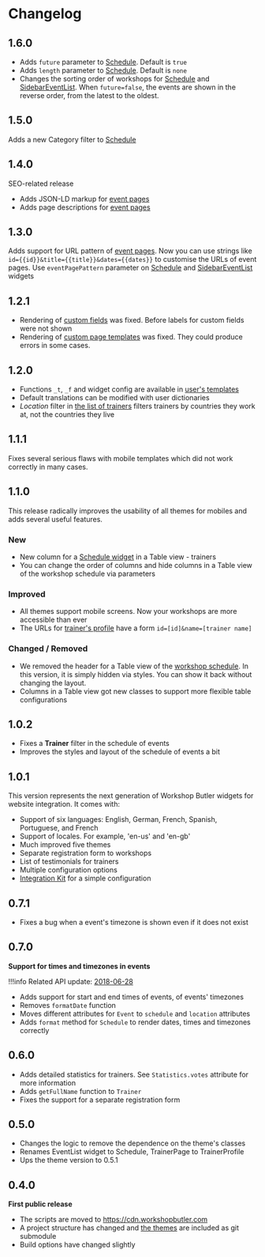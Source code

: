 # Changelog

## 1.6.0
* Adds `future` parameter to [Schedule](widgets/schedule.md). Default is `true`
* Adds `length` parameter to [Schedule](widgets/schedule.md). Default is `none`
* Changes the sorting order of workshops for [Schedule](widgets/schedule.md) and [SidebarEventList](widgets/sidebar-event-list.md). 
When `future=false`, the events are shown in the reverse order, from the latest to the oldest. 

## 1.5.0
Adds a new Category filter to [Schedule](widgets/schedule.md)

## 1.4.0
SEO-related release

* Adds JSON-LD markup for [event pages](widgets/event-page.md)
* Adds page descriptions for [event pages](widgets/event-page.md)

## 1.3.0
Adds support for URL pattern of [event pages](widgets/event-page.md). Now you can use strings
like `id={{id}}&title={{title}}&dates={{dates}}` to customise the URLs of event pages. Use `eventPagePattern`
parameter on [Schedule](widgets/schedule.md) and [SidebarEventList](widgets/sidebar-event-list.md) widgets

## 1.2.1
* Rendering of [custom fields](https://support.workshopbutler.com/article/46-how-to-add-a-new-custom-field) was fixed. Before labels for custom fields were not shown
* Rendering of [custom page templates](https://workshopbutler.com/developers/widgets/custom/template/) was fixed. They could produce errors in some cases.

## 1.2.0

* Functions `_t`, `_f` and widget config are available in [user's templates](custom/template.md)
* Default translations can be modified with user dictionaries
* *Location* filter in [the list of trainers](widgets/trainer-list.md) filters trainers by countries they work at, not the countries they live

## 1.1.1
Fixes several serious flaws with mobile templates which did not work correctly in many cases.

## 1.1.0
This release radically improves the usability of all themes for mobiles and adds several useful features.

### New

* New column for a [Schedule widget](widgets/schedule.md) in a Table view - trainers
* You can change the order of columns and hide columns in a Table view of the workshop schedule via parameters

### Improved

* All themes support mobile screens. Now your workshops are more accessible than ever
* The URLs for [trainer's profile](widgets/trainer-profile.md) have a form `id=[id]&name=[trainer name]`

### Changed / Removed
* We removed the header for a Table view of the [workshop schedule](widgets/schedule.md). In this version, it is simply hidden via styles. You can show it back without changing the layout.
* Columns in a Table view got new classes to support more flexible table configurations

## 1.0.2
* Fixes a **Trainer** filter in the schedule of events
* Improves the styles and layout of the schedule of events a bit 

## 1.0.1
This version represents the next generation of Workshop Butler widgets for website integration. It comes with:

* Support of six languages: English, German, French, Spanish, Portuguese, and French
* Support of locales. For example, 'en-us' and 'en-gb'
* Much improved five themes
* Separate registration form to workshops
* List of testimonials for trainers
* Multiple configuration options 
* [Integration Kit](https://workshopbutler.com/kit) for a simple configuration

## 0.7.1
* Fixes a bug when a event's timezone is shown even if it does not exist

## 0.7.0
**Support for times and timezones in events**

!!!info
    Related API update: [2018-06-28](../api/changelog.md#2018-06-28)

* Adds support for start and end times of events, of events' timezones
* Removes `formatDate` function
* Moves different attributes for `Event` to `schedule` and `location` attributes
* Adds `format` method for `Schedule` to render dates, times and timezones correctly

## 0.6.0
* Adds detailed statistics for trainers. See `Statistics.votes` attribute for more information
* Adds `getFullName` function to `Trainer`
* Fixes the support for a separate registration form

## 0.5.0
* Changes the logic to remove the dependence on the theme's classes
* Renames EventList widget to Schedule, TrainerPage to TrainerProfile
* Ups the theme version to 0.5.1

## 0.4.0

**First public release**

* The scripts are moved to https://cdn.workshopbutler.com
* A project structure has changed and [the themes](../themes/index.md) are included as git submodule
* Build options have changed slightly
